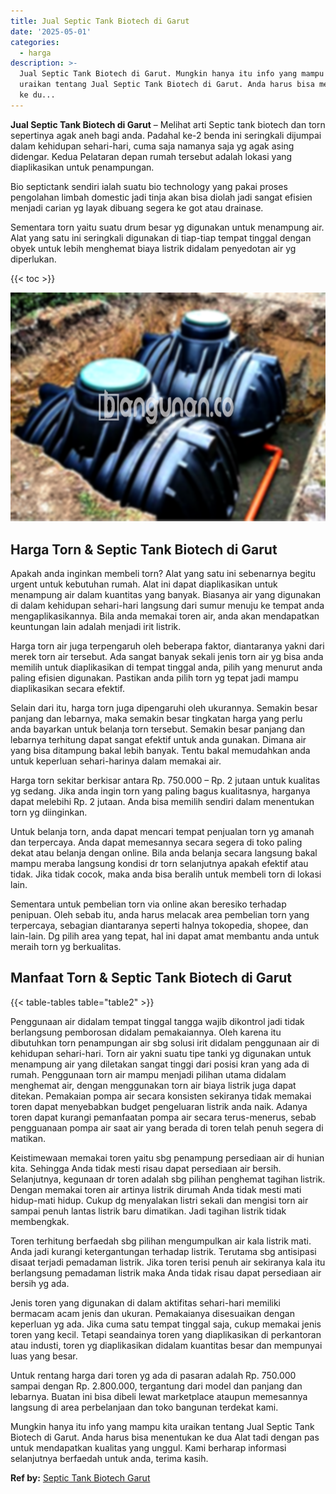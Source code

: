 ```yaml
---
title: Jual Septic Tank Biotech di Garut
date: '2025-05-01'
categories:
  - harga
description: >-
  Jual Septic Tank Biotech di Garut. Mungkin hanya itu info yang mampu kita
  uraikan tentang Jual Septic Tank Biotech di Garut. Anda harus bisa menentukan
  ke du...
---
```


**Jual Septic Tank Biotech di Garut** – Melihat arti Septic tank biotech dan torn sepertinya agak aneh bagi anda. Padahal ke-2 benda ini seringkali dijumpai dalam kehidupan sehari-hari, cuma saja namanya saja yg agak asing didengar. Kedua Pelataran depan rumah tersebut adalah lokasi yang diaplikasikan untuk penampungan.

Bio septictank sendiri ialah suatu bio technology yang pakai proses pengolahan limbah domestic jadi tinja akan bisa diolah jadi sangat efisien menjadi carian yg layak dibuang segera ke got atau drainase.

Sementara torn yaitu suatu drum besar yg digunakan untuk menampung air. Alat yang satu ini seringkali digunakan di tiap-tiap tempat tinggal dengan obyek untuk lebih menghemat biaya listrik didalam penyedotan air yg diperlukan.

{{< toc >}}

![Jual Septic Tank Biotech di Garut](/images/jual-bio-septictank-22.png)

## Harga Torn & Septic Tank Biotech di Garut

Apakah anda inginkan membeli torn? Alat yang satu ini sebenarnya begitu urgent untuk kebutuhan rumah. Alat ini dapat diaplikasikan untuk menampung air dalam kuantitas yang banyak. Biasanya air yang digunakan di dalam kehidupan sehari-hari langsung dari sumur menuju ke tempat anda mengaplikasikannya. Bila anda memakai toren air, anda akan mendapatkan keuntungan lain adalah menjadi irit listrik.

Harga torn air juga terpengaruh oleh beberapa faktor, diantaranya yakni dari merek torn air tersebut. Ada sangat banyak sekali jenis torn air yg bisa anda memilih untuk diaplikasikan di tempat tinggal anda, pilih yang menurut anda paling efisien digunakan. Pastikan anda pilih torn yg tepat jadi mampu diaplikasikan secara efektif.

Selain dari itu, harga torn juga dipengaruhi oleh ukurannya. Semakin besar panjang dan lebarnya, maka semakin besar tingkatan harga yang perlu anda bayarkan untuk belanja torn tersebut. Semakin besar panjang dan lebarnya terhitung dapat sangat efektif untuk anda gunakan. Dimana air yang bisa ditampung bakal lebih banyak. Tentu bakal memudahkan anda untuk keperluan sehari-harinya dalam memakai air.

Harga torn sekitar berkisar antara Rp. 750.000 – Rp. 2 jutaan untuk kualitas yg sedang. Jika anda ingin torn yang paling bagus kualitasnya, harganya dapat melebihi Rp. 2 jutaan. Anda bisa memilih sendiri dalam menentukan torn yg diinginkan.

Untuk belanja torn, anda dapat mencari tempat penjualan torn yg amanah dan terpercaya. Anda dapat memesannya secara segera di toko paling dekat atau belanja dengan online. Bila anda belanja secara langsung bakal mampu meraba langsung kondisi dr torn selanjutnya apakah efektif atau tidak. Jika tidak cocok, maka anda bisa beralih untuk membeli torn di lokasi lain.

Sementara untuk pembelian torn via online akan beresiko terhadap penipuan. Oleh sebab itu, anda harus melacak area pembelian torn yang terpercaya, sebagian diantaranya seperti halnya tokopedia, shopee, dan lain-lain. Dg pilih area yang tepat, hal ini dapat amat membantu anda untuk meraih torn yg berkualitas.

## Manfaat Torn & Septic Tank Biotech di Garut

{{< table-tables table="table2" >}}

Penggunaan air didalam tempat tinggal tangga wajib dikontrol jadi tidak berlangsung pemborosan didalam pemakaiannya. Oleh karena itu dibutuhkan torn penampungan air sbg solusi irit didalam penggunaan air di kehidupan sehari-hari. Torn air yakni suatu tipe tanki yg digunakan untuk menampung air yang diletakan sangat tinggi dari posisi kran yang ada di rumah. Penggunaan torn air mampu menjadi pilihan utama didalam menghemat air, dengan menggunakan torn air biaya listrik juga dapat ditekan. Pemakaian pompa air secara konsisten sekiranya tidak memakai toren dapat menyebabkan budget pengeluaran listrik anda naik. Adanya toren dapat kurangi pemanfaatan pompa air secara terus-menerus, sebab pengguanaan pompa air saat air yang berada di toren telah penuh segera di matikan.

Keistimewaan memakai toren yaitu sbg penampung persediaan air di hunian kita. Sehingga Anda tidak mesti risau dapat persediaan air bersih. Selanjutnya, kegunaan dr toren adalah sbg pilihan penghemat tagihan listrik. Dengan memakai toren air artinya listrik dirumah Anda tidak mesti mati hidup-mati hidup. Cukup dg menyalakan listri sekali dan mengisi torn air sampai penuh lantas listrik baru dimatikan. Jadi tagihan listrik tidak membengkak.

Toren terhitung berfaedah sbg pilihan mengumpulkan air kala listrik mati. Anda jadi kurangi ketergantungan terhadap listrik. Terutama sbg antisipasi disaat terjadi pemadaman listrik. Jika toren terisi penuh air sekiranya kala itu berlangsung pemadaman listrik maka Anda tidak risau dapat persediaan air bersih yg ada.

Jenis toren yang digunakan di dalam aktifitas sehari-hari memiliki bermacam acam jenis dan ukuran. Pemakaianya disesuaikan dengan keperluan yg ada. Jika cuma satu tempat tinggal saja, cukup memakai jenis toren yang kecil. Tetapi seandainya toren yang diaplikasikan di perkantoran atau industi, toren yg diaplikasikan didalam kuantitas besar dan mempunyai luas yang besar.

Untuk rentang harga dari toren yg ada di pasaran adalah Rp. 750.000 sampai dengan Rp. 2.800.000, tergantung dari model dan panjang dan lebarnya. Buatan ini bisa dibeli lewat marketplace ataupun memesannya langsung di area perbelanjaan dan toko bangunan terdekat kami.

Mungkin hanya itu info yang mampu kita uraikan tentang Jual Septic Tank Biotech di Garut. Anda harus bisa menentukan ke dua Alat tadi dengan pas untuk mendapatkan kualitas yang unggul. Kami berharap informasi selanjutnya berfaedah untuk anda, terima kasih.

**Ref by:** [Septic Tank Biotech Garut](https://id.wikipedia.org/wiki/Septic)
